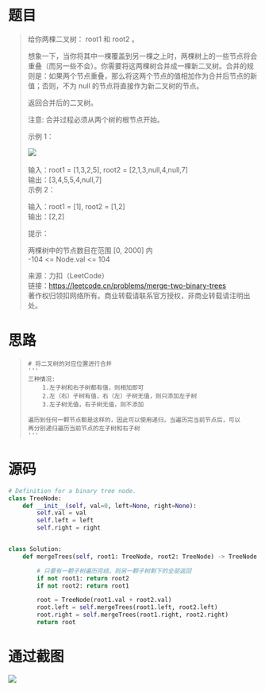 
<BlogInfo id="1337" title="LeetCode之合并二叉树" author="白日梦想猿" pv=0 read_times=0 pre_cost_time="60" category="leetcode100题" tag_list="['leetcode', '              dfs']" create_time="2022.06.28 22:13:12.258138" update_time="2022.06.28 22:13:12" />

#  题目

> 给你两棵二叉树： root1 和 root2 。
>
>
> 想象一下，当你将其中一棵覆盖到另一棵之上时，两棵树上的一些节点将会重叠（而另一些不会）。你需要将这两棵树合并成一棵新二叉树。合并的规则是：如果两个节点重叠，那么将这两个节点的值相加作为合并后节点的新值；否则，不为
> null 的节点将直接作为新二叉树的节点。
>
> 返回合并后的二叉树。
>
> 注意: 合并过程必须从两个树的根节点开始。
>
>  
>
> 示例 1：
>
> ![](https://img-blog.csdnimg.cn/img_convert/4bf245546a152317d60a2f804a14a290.png)​
>
>  
>  输入：root1 = [1,3,2,5], root2 = [2,1,3,null,4,null,7]  
>  输出：[3,4,5,5,4,null,7]  
>  示例 2：
>
> 输入：root1 = [1], root2 = [1,2]  
>  输出：[2,2]  
>  
>
> 提示：
>
> 两棵树中的节点数目在范围 [0, 2000] 内  
>  -104 <= Node.val <= 104
>
> 来源：力扣（LeetCode）  
>  链接：https://leetcode.cn/problems/merge-two-binary-trees  
>  著作权归领扣网络所有。商业转载请联系官方授权，非商业转载请注明出处。

# 思路

>
>     # 将二叉树的对应位置进行合并
>     '''
>     三种情况:
>         1.左子树和右子树都有值，则相加即可
>         2.左（右）子树有值，右（左）子树无值，则只添加左子树
>         3.左子树无值，右子树无值，则不添加
>
>     遍历到任何一颗节点都是这样的，因此可以使用递归，当遍历完当前节点后，可以
>     再分别递归遍历当前节点的左子树和右子树
>     '''

# 源码


```python
# Definition for a binary tree node.
class TreeNode:
    def __init__(self, val=0, left=None, right=None):
        self.val = val
        self.left = left
        self.right = right


class Solution:
    def mergeTrees(self, root1: TreeNode, root2: TreeNode) -> TreeNode:

        # 只要有一颗子树遍历完结，则另一颗子树剩下的全部返回
        if not root1: return root2
        if not root2: return root1

        root = TreeNode(root1.val + root2.val)
        root.left = self.mergeTrees(root1.left, root2.left)
        root.right = self.mergeTrees(root1.right, root2.right)
        return root
```


# 通过截图

![](../media/image/2022/06/28/image-20220628221307-1.png)








